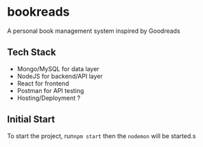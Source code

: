 # bookreads
A personal book management system inspired by Goodreads

## Tech Stack

- Mongo/MySQL for data layer
- NodeJS for backend/API layer
- React for frontend
- Postman for API testing
- Hosting/Deployment ?

## Initial Start

To start the project, run`npm start`
then the `nodemon` will be started.s


